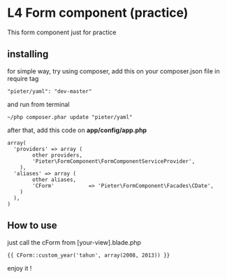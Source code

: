 # L4 Form component (practice)

This form component just for practice

## installing

for simple way, try using composer,
add this on your composer.json file in require tag

    "pieter/yaml": "dev-master"

and run from terminal

    ~/php composer.phar update "pieter/yaml"

after that,
add this code on **app/config/app.php**

    array(
      'providers' => array (
            other providers,
            'Pieter\FormComponent\FormComponentServiceProvider',
        ),
      'aliases' => array (
            other aliases,
            'CForm'           => 'Pieter\FormComponent\Facades\CDate',
        )
      ),
    )

## How to use

just call the cForm from [your-view].blade.php

    {{ CForm::custom_year('tahun', array(2008, 2013)) }}


enjoy it !

